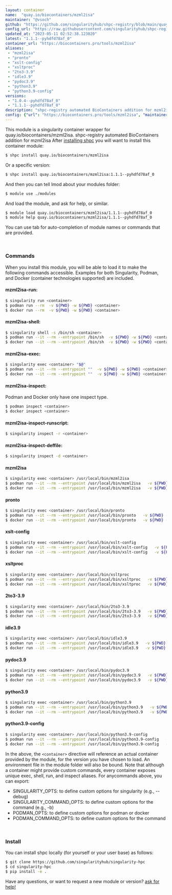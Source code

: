 ```yaml
---
layout: container
name:  "quay.io/biocontainers/mzml2isa"
maintainer: "@vsoch"
github: "https://github.com/singularityhub/shpc-registry/blob/main/quay.io/biocontainers/mzml2isa/container.yaml"
config_url: "https://raw.githubusercontent.com/singularityhub/shpc-registry/main/quay.io/biocontainers/mzml2isa/container.yaml"
updated_at: "2023-05-11 02:52:38.123020"
latest: "1.1.1--pyhdfd78af_0"
container_url: "https://biocontainers.pro/tools/mzml2isa"
aliases:
 - "mzml2isa"
 - "pronto"
 - "xslt-config"
 - "xsltproc"
 - "2to3-3.9"
 - "idle3.9"
 - "pydoc3.9"
 - "python3.9"
 - "python3.9-config"
versions:
 - "1.0.4--pyhdfd78af_0"
 - "1.1.1--pyhdfd78af_0"
description: "shpc-registry automated BioContainers addition for mzml2isa"
config: {"url": "https://biocontainers.pro/tools/mzml2isa", "maintainer": "@vsoch", "description": "shpc-registry automated BioContainers addition for mzml2isa", "latest": {"1.1.1--pyhdfd78af_0": "sha256:9d3ef84453d206b1249f89263857f02fa701a262ae1a18e873a150e330fb5449"}, "tags": {"1.0.4--pyhdfd78af_0": "sha256:a287689e4fc2d3143ba7d4a60c18c41024ca7710c2a3c0c15271432806092b41", "1.1.1--pyhdfd78af_0": "sha256:9d3ef84453d206b1249f89263857f02fa701a262ae1a18e873a150e330fb5449"}, "docker": "quay.io/biocontainers/mzml2isa", "aliases": {"mzml2isa": "/usr/local/bin/mzml2isa", "pronto": "/usr/local/bin/pronto", "xslt-config": "/usr/local/bin/xslt-config", "xsltproc": "/usr/local/bin/xsltproc", "2to3-3.9": "/usr/local/bin/2to3-3.9", "idle3.9": "/usr/local/bin/idle3.9", "pydoc3.9": "/usr/local/bin/pydoc3.9", "python3.9": "/usr/local/bin/python3.9", "python3.9-config": "/usr/local/bin/python3.9-config"}}
---
```


This module is a singularity container wrapper for quay.io/biocontainers/mzml2isa.
shpc-registry automated BioContainers addition for mzml2isa
After [installing shpc](#install) you will want to install this container module:


```bash
$ shpc install quay.io/biocontainers/mzml2isa
```

Or a specific version:

```bash
$ shpc install quay.io/biocontainers/mzml2isa:1.1.1--pyhdfd78af_0
```

And then you can tell lmod about your modules folder:

```bash
$ module use ./modules
```

And load the module, and ask for help, or similar.

```bash
$ module load quay.io/biocontainers/mzml2isa/1.1.1--pyhdfd78af_0
$ module help quay.io/biocontainers/mzml2isa/1.1.1--pyhdfd78af_0
```

You can use tab for auto-completion of module names or commands that are provided.

<br>

### Commands

When you install this module, you will be able to load it to make the following commands accessible.
Examples for both Singularity, Podman, and Docker (container technologies supported) are included.

#### mzml2isa-run:

```bash
$ singularity run <container>
$ podman run --rm  -v ${PWD} -w ${PWD} <container>
$ docker run --rm  -v ${PWD} -w ${PWD} <container>
```

#### mzml2isa-shell:

```bash
$ singularity shell -s /bin/sh <container>
$ podman run --it --rm --entrypoint /bin/sh  -v ${PWD} -w ${PWD} <container>
$ docker run --it --rm --entrypoint /bin/sh  -v ${PWD} -w ${PWD} <container>
```

#### mzml2isa-exec:

```bash
$ singularity exec <container> "$@"
$ podman run --it --rm --entrypoint ""  -v ${PWD} -w ${PWD} <container> "$@"
$ docker run --it --rm --entrypoint ""  -v ${PWD} -w ${PWD} <container> "$@"
```

#### mzml2isa-inspect:

Podman and Docker only have one inspect type.

```bash
$ podman inspect <container>
$ docker inspect <container>
```

#### mzml2isa-inspect-runscript:

```bash
$ singularity inspect -r <container>
```

#### mzml2isa-inspect-deffile:

```bash
$ singularity inspect -d <container>
```


#### mzml2isa

```bash
$ singularity exec <container> /usr/local/bin/mzml2isa
$ podman run --it --rm --entrypoint /usr/local/bin/mzml2isa   -v ${PWD} -w ${PWD} <container> -c " $@"
$ docker run --it --rm --entrypoint /usr/local/bin/mzml2isa   -v ${PWD} -w ${PWD} <container> -c " $@"
```


#### pronto

```bash
$ singularity exec <container> /usr/local/bin/pronto
$ podman run --it --rm --entrypoint /usr/local/bin/pronto   -v ${PWD} -w ${PWD} <container> -c " $@"
$ docker run --it --rm --entrypoint /usr/local/bin/pronto   -v ${PWD} -w ${PWD} <container> -c " $@"
```


#### xslt-config

```bash
$ singularity exec <container> /usr/local/bin/xslt-config
$ podman run --it --rm --entrypoint /usr/local/bin/xslt-config   -v ${PWD} -w ${PWD} <container> -c " $@"
$ docker run --it --rm --entrypoint /usr/local/bin/xslt-config   -v ${PWD} -w ${PWD} <container> -c " $@"
```


#### xsltproc

```bash
$ singularity exec <container> /usr/local/bin/xsltproc
$ podman run --it --rm --entrypoint /usr/local/bin/xsltproc   -v ${PWD} -w ${PWD} <container> -c " $@"
$ docker run --it --rm --entrypoint /usr/local/bin/xsltproc   -v ${PWD} -w ${PWD} <container> -c " $@"
```


#### 2to3-3.9

```bash
$ singularity exec <container> /usr/local/bin/2to3-3.9
$ podman run --it --rm --entrypoint /usr/local/bin/2to3-3.9   -v ${PWD} -w ${PWD} <container> -c " $@"
$ docker run --it --rm --entrypoint /usr/local/bin/2to3-3.9   -v ${PWD} -w ${PWD} <container> -c " $@"
```


#### idle3.9

```bash
$ singularity exec <container> /usr/local/bin/idle3.9
$ podman run --it --rm --entrypoint /usr/local/bin/idle3.9   -v ${PWD} -w ${PWD} <container> -c " $@"
$ docker run --it --rm --entrypoint /usr/local/bin/idle3.9   -v ${PWD} -w ${PWD} <container> -c " $@"
```


#### pydoc3.9

```bash
$ singularity exec <container> /usr/local/bin/pydoc3.9
$ podman run --it --rm --entrypoint /usr/local/bin/pydoc3.9   -v ${PWD} -w ${PWD} <container> -c " $@"
$ docker run --it --rm --entrypoint /usr/local/bin/pydoc3.9   -v ${PWD} -w ${PWD} <container> -c " $@"
```


#### python3.9

```bash
$ singularity exec <container> /usr/local/bin/python3.9
$ podman run --it --rm --entrypoint /usr/local/bin/python3.9   -v ${PWD} -w ${PWD} <container> -c " $@"
$ docker run --it --rm --entrypoint /usr/local/bin/python3.9   -v ${PWD} -w ${PWD} <container> -c " $@"
```


#### python3.9-config

```bash
$ singularity exec <container> /usr/local/bin/python3.9-config
$ podman run --it --rm --entrypoint /usr/local/bin/python3.9-config   -v ${PWD} -w ${PWD} <container> -c " $@"
$ docker run --it --rm --entrypoint /usr/local/bin/python3.9-config   -v ${PWD} -w ${PWD} <container> -c " $@"
```



In the above, the `<container>` directive will reference an actual container provided
by the module, for the version you have chosen to load. An environment file in the
module folder will also be bound. Note that although a container
might provide custom commands, every container exposes unique exec, shell, run, and
inspect aliases. For anycommands above, you can export:

 - SINGULARITY_OPTS: to define custom options for singularity (e.g., --debug)
 - SINGULARITY_COMMAND_OPTS: to define custom options for the command (e.g., -b)
 - PODMAN_OPTS: to define custom options for podman or docker
 - PODMAN_COMMAND_OPTS: to define custom options for the command

<br>

### Install

You can install shpc locally (for yourself or your user base) as follows:

```bash
$ git clone https://github.com/singularityhub/singularity-hpc
$ cd singularity-hpc
$ pip install -e .
```

Have any questions, or want to request a new module or version? [ask for help!](https://github.com/singularityhub/singularity-hpc/issues)